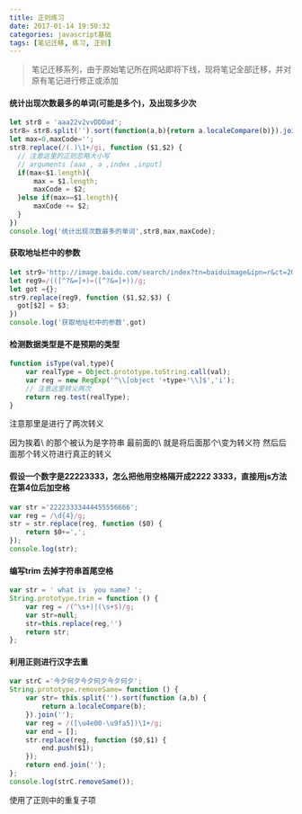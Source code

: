 ```yaml
---
title: 正则练习
date: 2017-01-14 19:50:32
categories: javascript基础
tags: [笔记迁移, 练习, 正则]
---
```


> 笔记迁移系列，由于原始笔记所在网站即将下线，现将笔记全部迁移，并对原有笔记进行修正或添加

<!-- More -->

#### 统计出现次数最多的单词(可能是多个)，及出现多少次

```js
let str8 = 'aaa22v2vvDDDad';
str8= str8.split('').sort(function(a,b){return a.localeCompare(b)}).join('');
let max=0,maxCode='';
str8.replace(/(.)\1+/gi, function ($1,$2) {
  // 注意这里的正则忽略大小写
  // arguments [aaa , a ,index ,input]
  if(max<$1.length){
      max = $1.length;
      maxCode = $2;
  }else if(max==$1.length){
      maxCode += $2;
  }
})
console.log('统计出现次数最多的单词',str8,max,maxCode);
```
#### 获取地址栏中的参数

```js
let str9='http://image.baidu.com/search/index?tn=baiduimage&ipn=r&ct=201326592&cl=2'
let reg9=/(([^?&=]+)=([^?&=]+))/g;
let got ={};
str9.replace(reg9, function ($1,$2,$3) {
  got[$2] = $3;
})
console.log('获取地址栏中的参数',got)
```

#### 检测数据类型是不是预期的类型

```js
function isType(val,type){
    var realType = Object.prototype.toString.call(val);
    var reg = new RegExp('^\\[object '+type+'\\]$','i');
    // 注意这里转义两次
    return reg.test(realType);
}
```

注意那里是进行了两次转义

因为挨着\ 的那个被认为是字符串  最前面的\ 就是将后面那个\变为转义符  然后后面那个转义符进行真正的转义

#### 假设一个数字是22223333，怎么把他用空格隔开成2222 3333，直接用js方法在第4位后加空格

```js
var str ='22223333444455556666';
var reg = /\d{4}/g;
str = str.replace(reg, function ($0) {
    return $0+=',';
});
console.log(str);
```

#### 编写trim 去掉字符串首尾空格

```js
var str = ' what is  you name? ';
String.prototype.trim = function () {
    var reg = /(^\s+)|(\s+$)/g;
    var str=null;
    str=this.replace(reg,'')
    return str;
};
```

#### 利用正则进行汉字去重

```js
var strC ='今夕何夕今夕何夕今夕何夕';
String.prototype.removeSame= function () {
    var str= this.split('').sort(function (a,b) {
        return a.localeCompare(b);
    }).join('');
    var reg = /([\u4e00-\u9fa5])\1+/g;
    var end = [];
    str.replace(reg, function ($0,$1) {
        end.push($1);
    });
    return end.join('');
};
console.log(strC.removeSame());
```

使用了正则中的重复子项



